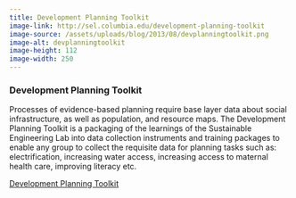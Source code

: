 ```yaml
---
title: Development Planning Toolkit
image-link: http://sel.columbia.edu/development-planning-toolkit
image-source: /assets/uploads/blog/2013/08/devplanningtoolkit.png
image-alt: devplanningtoolkit
image-height: 112
image-width: 250
---
```

<h3>Development Planning Toolkit</h3>
<p>Processes of evidence-based planning require base layer data about social infrastructure, as well as population, and resource maps. The Development Planning Toolkit is a packaging of the learnings of the Sustainable Engineering Lab into data collection instruments and training packages to enable any group to collect the requisite data for planning tasks such as: electrification, increasing water access, increasing access to maternal health care, improving literacy etc.</p>
<a href="http://sel.columbia.edu/development-planning-toolkit" target="blank">Development Planning Toolkit</a>
